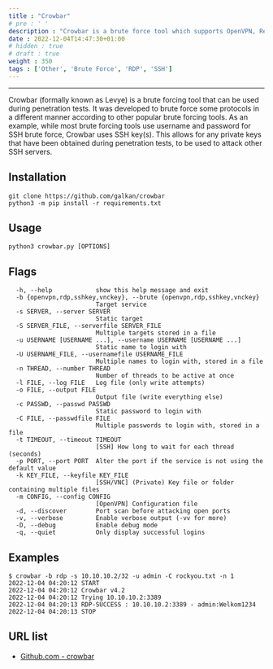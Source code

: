 ```yaml
---
title : "Crowbar"
# pre : ' '
description : "Crowbar is a brute force tool which supports OpenVPN, Remote Desktop Protocol, SSH Private Keys and VNC Keys.."
date : 2022-12-04T14:47:30+01:00
# hidden : true
# draft : true
weight : 350
tags : ['Other', 'Brute Force', 'RDP', 'SSH']
---
```


---

Crowbar (formally known as Levye) is a brute forcing tool that can be used during penetration tests. It was developed to brute force some protocols in a different manner according to other popular brute forcing tools. As an example, while most brute forcing tools use username and password for SSH brute force, Crowbar uses SSH key(s). This allows for any private keys that have been obtained during penetration tests, to be used to attack other SSH servers.

## Installation

```plain
git clone https://github.com/galkan/crowbar
python3 -m pip install -r requirements.txt
```

## Usage

```plain
python3 crowbar.py [OPTIONS]
```

## Flags

```plain
  -h, --help            show this help message and exit
  -b {openvpn,rdp,sshkey,vnckey}, --brute {openvpn,rdp,sshkey,vnckey}
                        Target service
  -s SERVER, --server SERVER
                        Static target
  -S SERVER_FILE, --serverfile SERVER_FILE
                        Multiple targets stored in a file
  -u USERNAME [USERNAME ...], --username USERNAME [USERNAME ...]
                        Static name to login with
  -U USERNAME_FILE, --usernamefile USERNAME_FILE
                        Multiple names to login with, stored in a file
  -n THREAD, --number THREAD
                        Number of threads to be active at once
  -l FILE, --log FILE   Log file (only write attempts)
  -o FILE, --output FILE
                        Output file (write everything else)
  -c PASSWD, --passwd PASSWD
                        Static password to login with
  -C FILE, --passwdfile FILE
                        Multiple passwords to login with, stored in a file
  -t TIMEOUT, --timeout TIMEOUT
                        [SSH] How long to wait for each thread (seconds)
  -p PORT, --port PORT  Alter the port if the service is not using the default value
  -k KEY_FILE, --keyfile KEY_FILE
                        [SSH/VNC] (Private) Key file or folder containing multiple files
  -m CONFIG, --config CONFIG
                        [OpenVPN] Configuration file
  -d, --discover        Port scan before attacking open ports
  -v, --verbose         Enable verbose output (-vv for more)
  -D, --debug           Enable debug mode
  -q, --quiet           Only display successful logins
```

## Examples

```plain
$ crowbar -b rdp -s 10.10.10.2/32 -u admin -C rockyou.txt -n 1
2022-12-04 04:20:12 START
2022-12-04 04:20:12 Crowbar v4.2
2022-12-04 04:20:12 Trying 10.10.10.2:3389
2022-12-04 04:20:13 RDP-SUCCESS : 10.10.10.2:3389 - admin:Welkom1234
2022-12-04 04:20:13 STOP
```

## URL list

- [Github.com - crowbar](https://github.com/galkan/crowbar)
